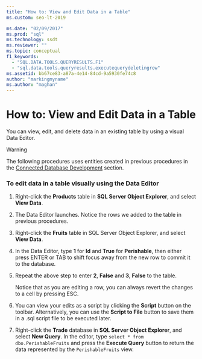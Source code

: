 ```yaml
---
title: "How to: View and Edit Data in a Table"
ms.custom: seo-lt-2019

ms.date: "02/09/2017"
ms.prod: "sql"
ms.technology: ssdt
ms.reviewer: ""
ms.topic: conceptual
f1_keywords: 
  - "SQL.DATA.TOOLS.QUERYRESULTS.F1"
  - "sql.data.tools.queryresults.executequerydeletingrow"
ms.assetid: bb67ce83-a87a-4e14-84cd-9a5930fe74c8
author: "markingmyname"
ms.author: "maghan"
---
```

# How to: View and Edit Data in a Table
You can view, edit, and delete data in an existing table by using a visual Data Editor.  
  
> [!WARNING]  
> The following procedures uses entities created in previous procedures in the [Connected Database Development](../ssdt/connected-database-development.md) section.  
  
### To edit data in a table visually using the Data Editor  
  
1.  Right-click the **Products** table in **SQL Server Object Explorer**, and select **View Data**.  
  
2.  The Data Editor launches. Notice the rows we added to the table in previous procedures.  
  
3.  Right-click the **Fruits** table in SQL Server Object Explorer, and select **View Data**.  
  
4.  In the Data Editor, type **1** for **Id** and **True** for **Perishable**, then either press ENTER or TAB to shift focus away from the new row to commit it to the database.  
  
5.  Repeat the above step to enter **2**, **False** and **3**, **False** to the table.  
  
    Notice that as you are editing a row, you can always revert the changes to a cell by pressing ESC.  
  
6.  You can view your edits as a script by clicking the **Script** button on the toolbar. Alternatively, you can use the **Script to File** button to save them in a .sql script file to be executed later.  
  
7.  Right-click the **Trade** database in **SQL Server Object Explorer**, and select **New Query**. In the editor, type `select * from dbo.PerishableFruits` and press the **Execute Query** button to return the data represented by the `PerishableFruits` view.  
  
